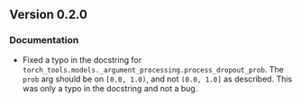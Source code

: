## Version 0.2.0


### Documentation
- Fixed a typo in the docstring for ``torch_tools.models._argument_processing.process_dropout_prob``. The ``prob`` arg should be on ``[0.0, 1.0)``, and not ``(0.0, 1.0]`` as described. This was only a typo in the docstring and not a bug.